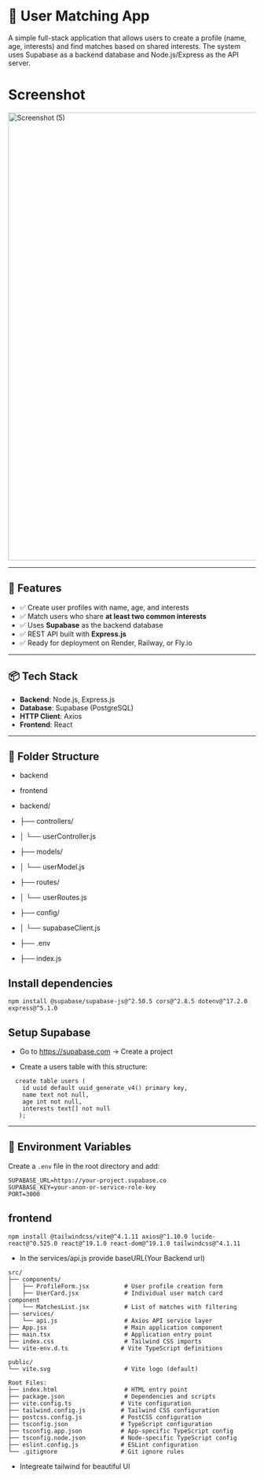 # 👥 User Matching App

A simple full-stack application that allows users to create a profile (name, age, interests) and find matches based on shared interests. The system uses Supabase as a backend database and Node.js/Express as the API server.

# Screenshot
<img width="1603" height="910" alt="Screenshot (5)" src="https://github.com/user-attachments/assets/e4bd453a-ffa9-4395-9e5b-d887b583ebc1" />


---

## 🚀 Features

- ✅ Create user profiles with name, age, and interests
- ✅ Match users who share **at least two common interests**
- ✅ Uses **Supabase** as the backend database
- ✅ REST API built with **Express.js**
- ✅ Ready for deployment on Render, Railway, or Fly.io

---

## 📦 Tech Stack

- **Backend**: Node.js, Express.js
- **Database**: Supabase (PostgreSQL)
- **HTTP Client**: Axios
- **Frontend**: React

---

## 📁 Folder Structure 
- backend
- frontend

- backend/
- ├── controllers/
- │ └── userController.js
- ├── models/
- │ └── userModel.js
- ├── routes/
- │ └── userRoutes.js
- ├── config/
- │ └── supabaseClient.js
- ├── .env
- ├── index.js

## Install dependencies
```
npm install @supabase/supabase-js@^2.50.5 cors@^2.8.5 dotenv@^17.2.0 express@^5.1.0
```

 ## Setup Supabase
- Go to https://supabase.com → Create a project

- Create a users table with this structure:

```
  create table users (
    id uuid default uuid_generate_v4() primary key,
    name text not null,
    age int not null,
    interests text[] not null
   );
```

---

## 🔧 Environment Variables

Create a `.env` file in the root directory and add:

```env
SUPABASE_URL=https://your-project.supabase.co
SUPABASE_KEY=your-anon-or-service-role-key
PORT=3000
```

## frontend
```
npm install @tailwindcss/vite@^4.1.11 axios@^1.10.0 lucide-react@^0.525.0 react@^19.1.0 react-dom@^19.1.0 tailwindcss@^4.1.11
```
- In the services/api.js provide baseURL(Your Backend url)
```
src/
├── components/
│   ├── ProfileForm.jsx          # User profile creation form
│   ├── UserCard.jsx             # Individual user match card component
│   └── MatchesList.jsx          # List of matches with filtering
├── services/
│   └── api.js                   # Axios API service layer
├── App.jsx                      # Main application component
├── main.tsx                     # Application entry point
├── index.css                    # Tailwind CSS imports
└── vite-env.d.ts               # Vite TypeScript definitions

public/
└── vite.svg                     # Vite logo (default)

Root Files:
├── index.html                   # HTML entry point
├── package.json                 # Dependencies and scripts
├── vite.config.ts              # Vite configuration
├── tailwind.config.js          # Tailwind CSS configuration
├── postcss.config.js           # PostCSS configuration
├── tsconfig.json               # TypeScript configuration
├── tsconfig.app.json           # App-specific TypeScript config
├── tsconfig.node.json          # Node-specific TypeScript config
├── eslint.config.js            # ESLint configuration
└── .gitignore                  # Git ignore rules
```

- Integreate tailwind for beautiful UI

